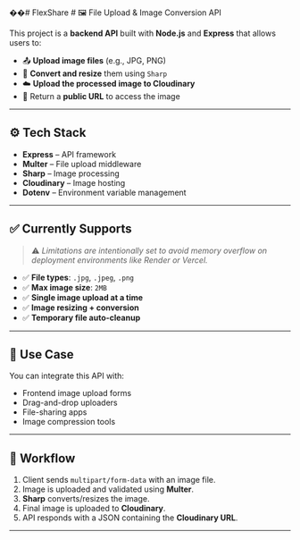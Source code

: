 ��#   F l e x S h a r e 
 
 # 🖼️ File Upload & Image Conversion API

This project is a **backend API** built with **Node.js** and **Express** that allows users to:

- 📤 **Upload image files** (e.g., JPG, PNG)
- 🧠 **Convert and resize** them using `Sharp`
- ☁️ **Upload the processed image to Cloudinary**
- 🔗 Return a **public URL** to access the image

---

## ⚙️ Tech Stack

- **Express** – API framework  
- **Multer** – File upload middleware  
- **Sharp** – Image processing  
- **Cloudinary** – Image hosting  
- **Dotenv** – Environment variable management  

---

## ✅ Currently Supports

> ⚠️ _Limitations are intentionally set to avoid memory overflow on deployment environments like Render or Vercel._

- ✅ **File types**: `.jpg`, `.jpeg`, `.png`
- ✅ **Max image size**: `2MB`  
- ✅ **Single image upload at a time**
- ✅ **Image resizing + conversion**
- ✅ **Temporary file auto-cleanup**

---

## 📌 Use Case

You can integrate this API with:

- Frontend image upload forms
- Drag-and-drop uploaders
- File-sharing apps
- Image compression tools

---

## 🔄 Workflow

1. Client sends `multipart/form-data` with an image file.
2. Image is uploaded and validated using **Multer**.
3. **Sharp** converts/resizes the image.
4. Final image is uploaded to **Cloudinary**.
5. API responds with a JSON containing the **Cloudinary URL**.

---

